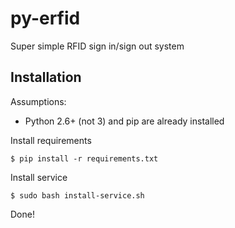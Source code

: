 # py-erfid
Super simple RFID sign in/sign out system

## Installation
Assumptions:
* Python 2.6+ (not 3) and pip are already installed

Install requirements
```
$ pip install -r requirements.txt
```

Install service
```
$ sudo bash install-service.sh
```

Done!
